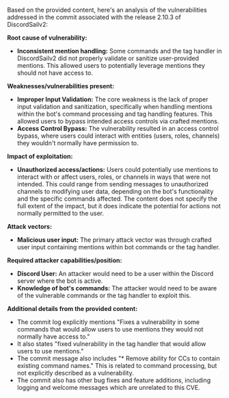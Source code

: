 Based on the provided content, here's an analysis of the vulnerabilities addressed in the commit associated with the release 2.10.3 of DiscordSailv2:

**Root cause of vulnerability:**

*   **Inconsistent mention handling:** Some commands and the tag handler in DiscordSailv2 did not properly validate or sanitize user-provided mentions. This allowed users to potentially leverage mentions they should not have access to.

**Weaknesses/vulnerabilities present:**

*   **Improper Input Validation:** The core weakness is the lack of proper input validation and sanitization, specifically when handling mentions within the bot's command processing and tag handling features. This allowed users to bypass intended access controls via crafted mentions.
*   **Access Control Bypass:** The vulnerability resulted in an access control bypass, where users could interact with entities (users, roles, channels) they wouldn't normally have permission to.

**Impact of exploitation:**

*   **Unauthorized access/actions:** Users could potentially use mentions to interact with or affect users, roles, or channels in ways that were not intended. This could range from sending messages to unauthorized channels to modifying user data, depending on the bot's functionality and the specific commands affected. The content does not specify the full extent of the impact, but it does indicate the potential for actions not normally permitted to the user.

**Attack vectors:**

*   **Malicious user input:** The primary attack vector was through crafted user input containing mentions within bot commands or the tag handler.

**Required attacker capabilities/position:**

*   **Discord User:** An attacker would need to be a user within the Discord server where the bot is active.
*   **Knowledge of bot's commands:** The attacker would need to be aware of the vulnerable commands or the tag handler to exploit this.

**Additional details from the provided content:**

*   The commit log explicitly mentions "Fixes a vulnerability in some commands that would allow users to use mentions they would not normally have access to."
*   It also states "fixed vulnerability in the tag handler that would allow users to use mentions."
*   The commit message also includes "* Remove ability for CCs to contain existing command names." This is related to command processing, but not explicitly described as a vulnerability.
*   The commit also has other bug fixes and feature additions, including logging and welcome messages which are unrelated to this CVE.
